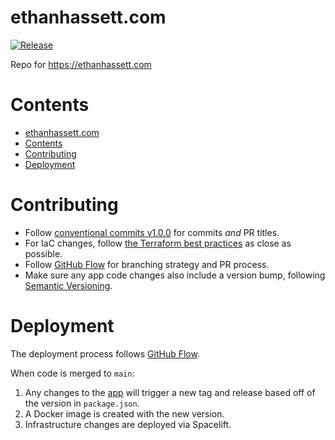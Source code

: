 # ethanhassett.com

[![Release](https://github.com/ehassett/ethanhassett/actions/workflows/release.yml/badge.svg)](https://github.com/ehassett/ethanhassett/actions/workflows/release.yml)

Repo for https://ethanhassett.com

# Contents

- [ethanhassett.com](#ethanhassettcom)
- [Contents](#contents)
- [Contributing](#contributing)
- [Deployment](#deployment)

# Contributing

- Follow [conventional commits v1.0.0](https://www.conventionalcommits.org/en/v1.0.0/) for commits _and_ PR titles.
- For IaC changes, follow [the Terraform best practices](https://www.terraform-best-practices.com) as close as possible.
- Follow [GitHub Flow](https://githubflow.github.io) for branching strategy and PR process.
- Make sure any app code changes also include a version bump, following [Semantic Versioning](https://semver.org).

# Deployment

The deployment process follows [GitHub Flow](https://githubflow.github.io).

When code is merged to `main`:

1. Any changes to the [app](./app/) will trigger a new tag and release based off of the version in `package.json`.
2. A Docker image is created with the new version.
3. Infrastructure changes are deployed via Spacelift.
